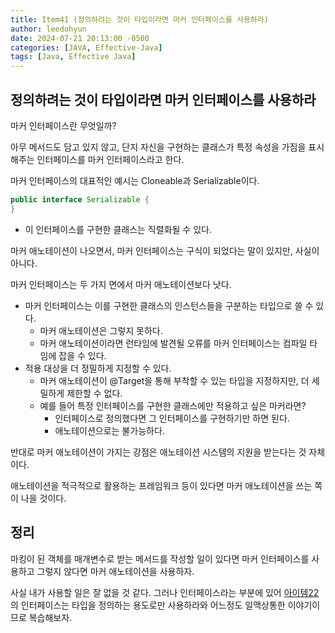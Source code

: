 ```yaml
---
title: Item41 (정의하려는 것이 타입이라면 마커 인터페이스를 사용하라)
author: leedohyun
date: 2024-07-21 20:13:00 -0500
categories: [JAVA, Effective-Java]
tags: [Java, Effective Java]
---
```


## 정의하려는 것이 타입이라면 마커 인터페이스를 사용하라

마커 인터페이스란 무엇일까?

아무 메서드도 담고 있지 않고, 단지 자신을 구현하는 클래스가 특정 속성을 가짐을 표시해주는 인터페이스를 마커 인터페이스라고 한다.

마커 인터페이스의 대표적인 예시는 Cloneable과 Serializable이다.

```java
public interface Serializable {  
}
```

- 이 인터페이스를 구현한 클래스는 직렬화될 수 있다.

마커 애노테이션이 나오면서, 마커 인터페이스는 구식이 되었다는 말이 있지만, 사실이 아니다.

마커 인터페이스는 두 가지 면에서 마커 애노테이션보다 낫다.

- 마커 인터페이스는 이를 구현한 클래스의 인스턴스들을 구분하는 타입으로 쓸 수 있다.
	- 마커 애노테이션은 그렇지 못하다.
	- 마커 애노테이션이라면 런타임에 발견될 오류를 마커 인터페이스는 컴파일 타임에 잡을 수 있다.
- 적용 대상을 더 정밀하게 지정할 수 있다.
	- 마커 애노테이션이 @Target을 통해 부착할 수 있는 타입을 지정하지만, 더 세밀하게 제한할 수 없다.
	- 예를 들어 특정 인터페이스를 구현한 클래스에만 적용하고 싶은 마커라면?
		- 인터페이스로 정의했다면 그 인터페이스를 구현하기만 하면 된다.
		- 애노테이션으로는 불가능하다. 

반대로 마커 애노테이션이 가지는 강점은 애노테이션 시스템의 지원을 받는다는 것 자체이다.

애노테이션을 적극적으로 활용하는 프레임워크 등이 있다면 마커 애노테이션을 쓰는 쪽이 나을 것이다.

## 정리

마킹이 된 객체를 매개변수로 받는 메서드를 작성할 일이 있다면 마커 인터페이스를 사용하고 그렇지 않다면 마커 애노테이션을 사용하자.

사실 내가 사용할 일은 잘 없을 것 같다. 그러나 인터페이스라는 부분에 있어 [아이템22](https://ldhapple.github.io/posts/EffectiveJava-Item22/)의 인터페이스는 타입을 정의하는 용도로만 사용하라와 어느정도 일맥상통한 이야기이므로 복습해보자.
